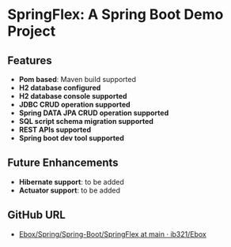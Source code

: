 # SpringFlex: A Spring Boot Demo Project

## Features

- **Pom based**: Maven build supported
- **H2 database configured**
- **H2 database console supported**
- **JDBC CRUD operation supported**
- **Spring DATA JPA CRUD operation supported**
- **SQL script schema migration supported**
- **REST APIs supported**
- **Spring boot dev tool supported**

## Future Enhancements

- **Hibernate support**: to be added
- **Actuator support**: to be added

## GitHub URL

- [Ebox/Spring/Spring-Boot/SpringFlex at main · ib321/Ebox](https://github.com/ib321/Ebox/tree/main/Spring/Spring-Boot/SpringFlex)
